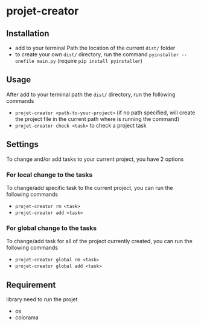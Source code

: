 # projet-creator

## Installation

- add to your terminal Path the location of the current `dist/` folder
- to create your own `dist/` directory, run the command `pyinstaller --onefile main.py` (require `pip install pyinstaller`)

## Usage

After add to your terminal path the `dist/` directory, run the following commands
- `projet-creator <path-to-your-project>` (if no path specified, will create the project file in the current path where is running the command)
- `projet-creator check <task>` to check a project task

## Settings

To change and/or add tasks to your current project, you have 2 options

### For local change to the tasks

To change/add specific task to the current project, you can run the following commands
- `projet-creator rm <task>`
- `projet-creator add <task>`

### For global change to the tasks

To change/add task for all of the project currently created, you can run the following commands
- `projet-creator global rm <task>`
- `projet-creator global add <task>`

## Requirement

library need to run the projet
- os
- colorama